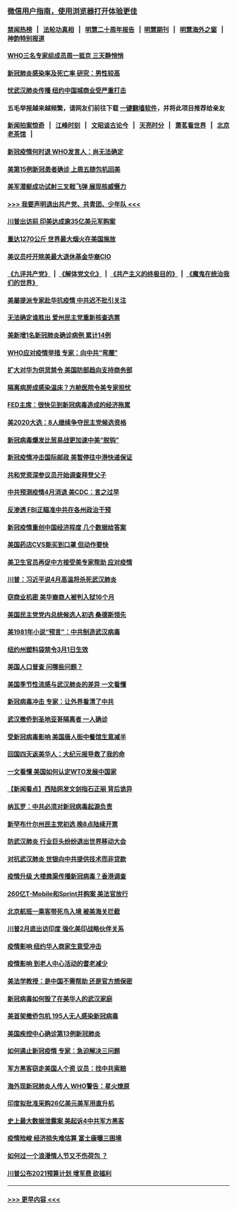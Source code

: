 ### [微信用户指南，使用浏览器打开体验更佳](https://github.com/gfw-breaker/banned-news1/blob/master/indexes/wechat-guide.md?t=0)
#### [禁闻热榜](热点新闻.md?t=0)  &nbsp;&nbsp;|&nbsp;&nbsp; [法轮功真相](https://github.com/gfw-breaker/truth/blob/master/README.md?t=0) &nbsp;&nbsp;|&nbsp;&nbsp; [明慧二十周年报告](https://github.com/gfw-breaker/mh-reports/blob/master/README.md?t=0) &nbsp;&nbsp;|&nbsp;&nbsp;[明慧期刊](https://github.com/gfw-breaker/mh-qikan) &nbsp;&nbsp;|&nbsp;&nbsp; [明慧海外之窗](https://github.com/gfw-breaker/mh-news/blob/master/README.md?t=0) &nbsp;&nbsp;|&nbsp;&nbsp; [神韵特别报道](https://github.com/gfw-breaker/mh-news/blob/master/shenyun.md?t=0)
#### [WHO三名专家组成员周一抵京 三天静悄悄](../pages/nsc412/n11866947.md?t=02140233) 
#### [新冠肺炎感染率及死亡率 研究：男性较高](../pages/nsc412/n11866956.md?t=02140233) 
#### [忧武汉肺炎传播 纽约中国城商业受严重打击](../pages/nsc412/n11866902.md?t=02140233) 
#### 五毛举报越来越频繁，请网友们前往下载 [一键翻墙软件](https://github.com/gfw-breaker/ssr-accounts)，并将此项目推荐给亲友
#### [新闻拍案惊奇](https://github.com/gfw-breaker/banned-news1/blob/master/pages/link4.md) &nbsp;&nbsp;|&nbsp;&nbsp; [江峰时刻](https://github.com/gfw-breaker/banned-news1/blob/master/pages/link4.md) &nbsp;&nbsp;|&nbsp;&nbsp; [文昭谈古论今](https://github.com/gfw-breaker/banned-news1/blob/master/pages/link4.md) &nbsp;&nbsp;|&nbsp;&nbsp; [天亮时分](https://github.com/gfw-breaker/banned-news1/blob/master/pages/link4.md) &nbsp;&nbsp;|&nbsp;&nbsp; [萧茗看世界](https://github.com/gfw-breaker/banned-news1/blob/master/pages/link4.md) &nbsp;&nbsp;|&nbsp;&nbsp; [北京老茶馆](https://github.com/gfw-breaker/banned-news1/blob/master/pages/link4.md) &nbsp;&nbsp;|&nbsp;&nbsp; 
#### [新冠疫情何时退 WHO发言人：尚无法确定](../pages/nsc412/n11866864.md?t=02140233) 
#### [美第15例新冠患者确诊 上周五随包机回美](../pages/nsc412/n11866852.md?t=02140233) 
#### [美军潜艇成功试射三叉戟飞弹 展现核威慑力](../pages/nsc412/n11866046.md?t=02140233) 
#### [>>> 我要声明退出共产党、共青团、少年队 <<<](https://github.com/begood0513/goodnews/blob/master/quit/letter.md) 
#### [川普出访前 印美达成逾35亿美元军购案](../pages/nsc412/n11865444.md?t=02140233) 
#### [重达1270公斤 世界最大烟火在美国施放](../pages/nsc412/n11865198.md?t=02140233) 
#### [美议员吁开除美最大退休基金华裔CIO](../pages/nsc412/n11865230.md?t=02140233) 
#### [《九评共产党》](https://github.com/begood0513/9ping.md/blob/master/README.md) &nbsp;|&nbsp; [《解体党文化》](../../../../jtdwh.md/blob/master/README.md)  &nbsp;|&nbsp; [《共产主义的终极目的》](../../../../gczydzjmd.md/blob/master/README.md) &nbsp;|&nbsp; [《魔鬼在统治我们的世界》](../../../../mgztzwmdsj.md/blob/master/README.md) 
#### [美屡提派专家赴华抗疫情 中共迟不批引关注](../pages/nsc412/n11864719.md?t=02140233) 
#### [无法确定谁胜出 爱州民主党重新核查选票](../pages/nsc412/n11864830.md?t=02140233) 
#### [美新增1名新冠肺炎确诊病例 累计14例](../pages/nsc412/n11864893.md?t=02140233) 
#### [WHO应对疫情举措 专家：向中共“弯腰”](../pages/nsc412/n11864727.md?t=02140233) 
#### [扩大对华为供货禁令 美国防部趋向支持商务部](../pages/nsc412/n11864773.md?t=02140233) 
#### [隔离病房成感染温床？方舱医院令美专家担忧](../pages/nsc412/n11864575.md?t=02140233) 
#### [FED主席：很快见到新冠病毒造成的经济拖累](../pages/nsc412/n11864507.md?t=02140233) 
#### [美2020大选：8人继续争夺民主党候选资格](../pages/nsc412/n11864327.md?t=02140233) 
#### [新冠病毒爆发比贸易战更加速中美“脱钩”](../pages/nsc412/n11864470.md?t=02140233) 
#### [新冠疫情冲击国际邮政 美暂停往中港快递保证](../pages/nsc412/n11864207.md?t=02140233) 
#### [共和党资深参议员开始调查拜登父子](../pages/nsc412/n11863984.md?t=02140233) 
#### [中共预测疫情4月消退 美CDC：言之过早](../pages/nsc412/n11864310.md?t=02140233) 
#### [反渗透 FBI正瞄准中共在各州政治干预](../pages/nsc412/n11864300.md?t=02140233) 
#### [新冠疫情重创中国经济程度 几个数据给答案](../pages/nsc412/n11864203.md?t=02140233) 
#### [美国药店CVS能买到口罩 但动作要快](../pages/nsc412/n11862438.md?t=02140233) 
#### [美卫生官员再促中方接受美专家帮助 应对疫情](../pages/nsc412/n11864043.md?t=02140233) 
#### [川普：习近平说4月高温将杀死武汉肺炎](../pages/nsc412/n11860814.md?t=02140233) 
#### [窃商业机密 美华裔商人被判入狱16个月](../pages/nsc412/n11863911.md?t=02140233) 
#### [美国民主党党内总统候选人初选 桑德斯领先](../pages/nsc412/n11863475.md?t=02140233) 
#### [美1981年小说“预言”：中共制造武汉病毒](../pages/nsc412/n11863306.md?t=02140233) 
#### [纽约州塑料袋禁令3月1日生效](../pages/nsc412/n11862832.md?t=02140233) 
#### [美国人口普查  问哪些问题？](../pages/nsc412/n11862808.md?t=02140233) 
#### [美国季节性流感与武汉肺炎的差异 一文看懂](../pages/nsc412/n11862428.md?t=02140233) 
#### [新冠病毒冲击 专家：让外界看清了中共](../pages/nsc412/n11862280.md?t=02140233) 
#### [武汉撤侨到圣地亚哥隔离者 一人确诊](../pages/nsc412/n11862460.md?t=02140233) 
#### [受新冠病毒影响 美国唐人街中餐馆生意减半](../pages/nsc412/n11861940.md?t=02140233) 
#### [回国四天返美华人：大纪元报导救了我的命](../pages/nsc412/n11862181.md?t=02140233) 
#### [一文看懂 美国如何认定WTO发展中国家](../pages/nsc412/n11862051.md?t=02140233) 
#### [【新闻看点】西陆网发文剑指石正丽 背后诡异](../pages/nsc412/n11861792.md?t=02140233) 
#### [纳瓦罗：中共必须对新冠病毒起源负责](../pages/nsc412/n11861810.md?t=02140233) 
#### [新罕布什尔州民主党初选 晚8点陆续开票](../pages/nsc412/n11861872.md?t=02140233) 
#### [防武汉肺炎 行业巨头纷纷退出世界移动大会](../pages/nsc412/n11861795.md?t=02140233) 
#### [对抗武汉肺炎 世银向中共提供技术而非贷款](../pages/nsc412/n11861652.md?t=02140233) 
#### [疫情升级 大楼粪渠传播新冠病毒？香港调查](../pages/nsc412/n11861556.md?t=02140233) 
#### [260亿T-Mobile和Sprint并购案 美法官放行](../pages/nsc412/n11861511.md?t=02140233) 
#### [北京航班一乘客带死鸟入境 被美海关拦截](../pages/nsc412/n11861317.md?t=02140233) 
#### [川普2月底出访印度 强化美印战略伙伴关系](../pages/nsc412/n11860557.md?t=02140233) 
#### [疫情影响  纽约华人商家生意受冲击](../pages/nsc412/n11860284.md?t=02140233) 
#### [疫情影响  到老人中心活动的耆老减少](../pages/nsc412/n11860199.md?t=02140233) 
#### [美法学教授：是中国不需帮助 还是官方想保密](../pages/nsc412/n11859492.md?t=02140233) 
#### [新冠病毒如何毁了在美华人的武汉家庭](../pages/nsc412/n11859524.md?t=02140233) 
#### [美首架撤侨包机 195人无人感染新冠病毒](../pages/nsc412/n11859908.md?t=02140233) 
#### [美国疾控中心确诊第13例新冠肺炎](../pages/nsc412/n11859966.md?t=02140233) 
#### [如何遏止新冠疫情 专家：急迫解决三问题](../pages/nsc412/n11859685.md?t=02140233) 
#### [军方黑客窃走美国人个资 议员：找中共索赔](../pages/nsc412/n11859371.md?t=02140233) 
#### [海外现新冠肺炎人传人 WHO警告：星火燎原](../pages/nsc412/n11859252.md?t=02140233) 
#### [印度拟批准采购26亿美元美军用直升机](../pages/nsc412/n11859143.md?t=02140233) 
#### [史上最大数据泄露案 美起诉4中共军方黑客](../pages/nsc412/n11859115.md?t=02140233) 
#### [疫情险峻 经济损失难估算 富士康曝三困境](../pages/nsc412/n11859120.md?t=02140233) 
#### [如何过一个浪漫情人节又不伤荷包 ？](../pages/nsc412/n11858969.md?t=02140233) 
#### [川普公布2021预算计划 增军费 砍福利](../pages/nsc412/n11859012.md?t=02140233) 

----
#### [ >>> 更早内容 <<< ](../indexes/nsc412-earlier.md)
